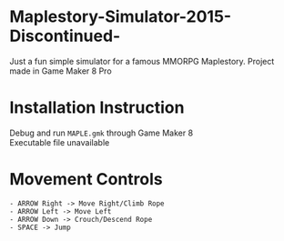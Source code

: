 # Maplestory-Simulator-2015-Discontinued-
Just a fun simple simulator for a famous MMORPG Maplestory. Project made in Game Maker 8 Pro

# Installation Instruction
Debug and run `MAPLE.gmk` through Game Maker 8
<br />
Executable file unavailable
# Movement Controls
```
- ARROW Right -> Move Right/Climb Rope
- ARROW Left -> Move Left
- ARROW Down -> Crouch/Descend Rope
- SPACE -> Jump
```
